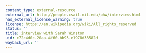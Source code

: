 ```yaml
---
content_type: external-resource
external_url: http://people.csail.mit.edu/phw/interview.html
has_external_license_warning: true
license: https://en.wikipedia.org/wiki/All_rights_reserved
status: ''
title: interview with Sarah Winston
uid: c72c4d0c-20aa-4f60-bb93-e1978d33582d
wayback_url: ''
---
```

